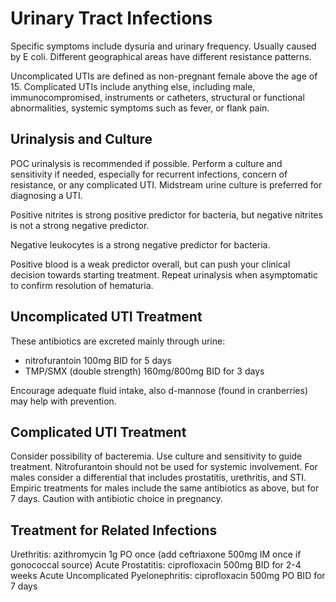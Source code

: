# Urinary Tract Infections
Specific symptoms include dysuria and urinary frequency. Usually caused by E coli. Different geographical areas have different resistance patterns.

Uncomplicated UTIs are defined as non-pregnant female above the age of 15. Complicated UTIs include anything else, including male, immunocompromised, instruments or catheters, structural or functional abnormalities, systemic symptoms such as fever, or flank pain.

## Urinalysis and Culture
POC urinalysis is recommended if possible. Perform a culture and sensitivity if needed, especially for recurrent infections, concern of resistance, or any complicated UTI. Midstream urine culture is preferred for diagnosing a UTI.

Positive nitrites is strong positive predictor for bacteria, but negative nitrites is not a strong negative predictor.

Negative leukocytes is a strong negative predictor for bacteria.

Positive blood is a weak predictor overall, but can push your clinical decision towards starting treatment. Repeat urinalysis when asymptomatic to confirm resolution of hematuria. 

## Uncomplicated UTI Treatment
These antibiotics are excreted mainly through urine:
- nitrofurantoin 100mg BID for 5 days
- TMP/SMX (double strength) 160mg/800mg BID for 3 days

Encourage adequate fluid intake, also d-mannose (found in cranberries) may help with prevention.

## Complicated UTI Treatment
Consider possibility of bacteremia. Use culture and sensitivity to guide treatment. Nitrofurantoin should not be used for systemic involvement. For males consider a differential that includes prostatitis, urethritis, and STI. Empiric treatments for males include the same antibiotics as above, but for 7 days. Caution with antibiotic choice in pregnancy.

## Treatment for Related Infections
Urethritis: azithromycin 1g PO once (add ceftriaxone 500mg IM once if gonococcal source)
Acute Prostatitis: ciprofloxacin 500mg BID for 2-4 weeks
Acute Uncomplicated Pyelonephritis: ciprofloxacin 500mg PO BID for 7 days
